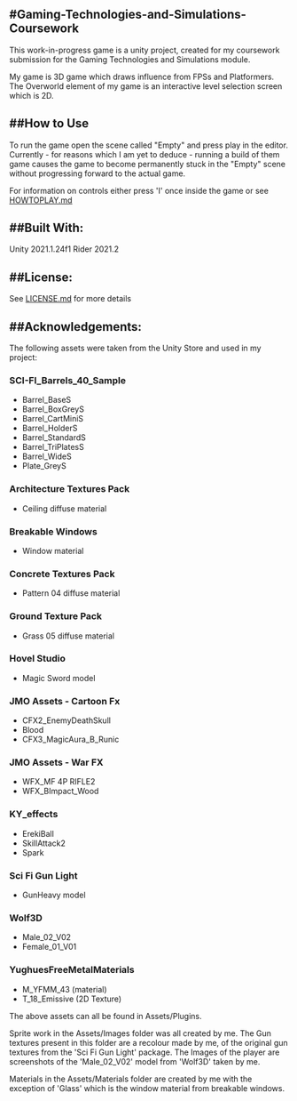 #Gaming-Technologies-and-Simulations-Coursework
---
This work-in-progress game is a unity project, created for my coursework submission for the Gaming Technologies and Simulations module.

My game is 3D game which draws influence from FPSs and Platformers. The Overworld element of my game is an interactive level selection screen which is 2D.

##How to Use
---
To run the game open the scene called "Empty" and press play in the editor. Currently - for reasons which I am yet to deduce - running a build of them game causes the game to become permanently stuck in the "Empty" scene without progressing forward to the actual game.

For information on controls either press 'I' once inside the game or see [HOWTOPLAY.md](HOWTOPLAY.md)

##Built With:
---
Unity 2021.1.24f1
Rider 2021.2

##License:
---
See [LICENSE.md](LICENSE.md) for more details

##Acknowledgements:
---
The following assets were taken from the Unity Store and used in my project:

  ### SCI-FI_Barrels_40_Sample
  - Barrel_BaseS
  - Barrel_BoxGreyS
  - Barrel_CartMiniS
  - Barrel_HolderS
  - Barrel_StandardS
  - Barrel_TriPlatesS
  - Barrel_WideS
  - Plate_GreyS

  ### Architecture Textures Pack
  - Ceiling diffuse material

  ### Breakable Windows
  - Window material

  ### Concrete Textures Pack
  - Pattern 04 diffuse material

  ### Ground Texture Pack
  - Grass 05 diffuse material

  ### Hovel Studio
  - Magic Sword model

  ### JMO Assets - Cartoon Fx
  - CFX2_EnemyDeathSkull
  - Blood
  - CFX3_MagicAura_B_Runic
  
  ### JMO Assets - War FX
  - WFX_MF 4P RIFLE2
  - WFX_BImpact_Wood

  ### KY_effects
  - ErekiBall
  - SkillAttack2
  - Spark
  
  ### Sci Fi Gun Light
  - GunHeavy model

  ### Wolf3D
  - Male_02_V02
  - Female_01_V01

  ### YughuesFreeMetalMaterials
  - M_YFMM_43 (material)
  - T_18_Emissive (2D Texture)

The above assets can all be found in Assets/Plugins. 

Sprite work in the Assets/Images folder was all created by me. The Gun textures present in this folder are a recolour made by me, of the original gun textures from the 'Sci Fi Gun Light' package. The Images of the player are screenshots of the 'Male_02_V02' model from 'Wolf3D' taken by me.

Materials in the Assets/Materials folder are created by me with the exception of 'Glass' which is the window material from breakable windows.
  
  
